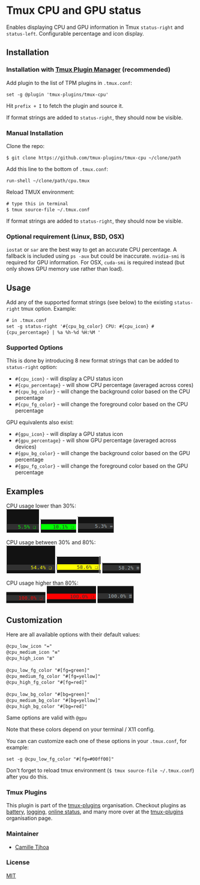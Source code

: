 # Tmux CPU and GPU status

Enables displaying CPU and GPU information in Tmux `status-right` and `status-left`.
Configurable percentage and icon display.

## Installation
### Installation with [Tmux Plugin Manager](https://github.com/tmux-plugins/tpm) (recommended)

Add plugin to the list of TPM plugins in `.tmux.conf`:

    set -g @plugin 'tmux-plugins/tmux-cpu'

Hit `prefix + I` to fetch the plugin and source it.

If format strings are added to `status-right`, they should now be visible.

### Manual Installation

Clone the repo:

    $ git clone https://github.com/tmux-plugins/tmux-cpu ~/clone/path

Add this line to the bottom of `.tmux.conf`:

    run-shell ~/clone/path/cpu.tmux

Reload TMUX environment:

    # type this in terminal
    $ tmux source-file ~/.tmux.conf

If format strings are added to `status-right`, they should now be visible.

### Optional requirement (Linux, BSD, OSX)

`iostat` or `sar` are the best way to get an accurate CPU percentage.
A fallback is included using `ps -aux` but could be inaccurate.
`nvidia-smi` is required for GPU information.
For OSX, `cuda-smi` is required instead (but only shows GPU memory use rather
than load).

## Usage

Add any of the supported format strings (see below) to the existing `status-right` tmux option.
Example:

    # in .tmux.conf
    set -g status-right '#{cpu_bg_color} CPU: #{cpu_icon} #{cpu_percentage} | %a %h-%d %H:%M '

### Supported Options

This is done by introducing 8 new format strings that can be added to
`status-right` option:

 - `#{cpu_icon}` - will display a CPU status icon
 - `#{cpu_percentage}` - will show CPU percentage (averaged across cores)
 - `#{cpu_bg_color}` - will change the background color based on the CPU percentage
 - `#{cpu_fg_color}` - will change the foreground color based on the CPU percentage

GPU equivalents also exist:

 - `#{gpu_icon}` - will display a GPU status icon
 - `#{gpu_percentage}` - will show GPU percentage (averaged across devices)
 - `#{gpu_bg_color}` - will change the background color based on the GPU percentage
 - `#{gpu_fg_color}` - will change the foreground color based on the GPU percentage

## Examples

CPU usage lower than 30%:<br/>
![low_fg](/screenshots/low_fg.png)
![low_bg](/screenshots/low_bg.png)
![low_icon](/screenshots/low_icon.png)

CPU usage between 30% and 80%:<br/>
![medium_fg](/screenshots/medium_fg.png)
![medium_bg](/screenshots/medium_bg.png)
![medium_icon](/screenshots/medium_icon.png)

CPU usage higher than 80%:<br/>
![high_fg](/screenshots/high_fg.png)
![high_bg](/screenshots/high_bg.png)
![high_icon](/screenshots/high_icon.png)

## Customization

Here are all available options with their default values:

```
@cpu_low_icon "="
@cpu_medium_icon "≡"
@cpu_high_icon "≣"

@cpu_low_fg_color "#[fg=green]"
@cpu_medium_fg_color "#[fg=yellow]"
@cpu_high_fg_color "#[fg=red]"

@cpu_low_bg_color "#[bg=green]"
@cpu_medium_bg_color "#[bg=yellow]"
@cpu_high_bg_color "#[bg=red]"

```

Same options are valid with `@gpu`

Note that these colors depend on your terminal / X11 config.

You can can customize each one of these options in your `.tmux.conf`, for example:

```shell
set -g @cpu_low_fg_color "#[fg=#00ff00]"
```

Don't forget to reload tmux environment (`$ tmux source-file ~/.tmux.conf`)
after you do this.

### Tmux Plugins

This plugin is part of the [tmux-plugins](https://github.com/tmux-plugins) organisation. Checkout plugins as [battery](https://github.com/tmux-plugins/tmux-battery), [logging](https://github.com/tmux-plugins/tmux-logging), [online status](https://github.com/tmux-plugins/tmux-online-status), and many more over at the [tmux-plugins](https://github.com/tmux-plugins) organisation page.

### Maintainer

 - [Camille Tjhoa](https://github.com/ctjhoa)

### License

[MIT](LICENSE.md)
